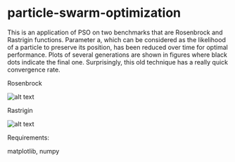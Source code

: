 # particle-swarm-optimization

This is an application of PSO on two benchmarks that are Rosenbrock and Rastrigin functions. Parameter a, which can be considered as the likelihood of a particle to preserve its position, has been reduced over time for optimal performance. Plots of several generations are shown in figures where black dots indicate the final one. Surprisingly, this old technique has a really quick convergence rate.

Rosenbrock

![alt text](https://i.ibb.co/YN77txC/rosenbrock.jpg)

Rastrigin

![alt text](https://i.ibb.co/VHDg396/rastrigin.jpg)

Requirements:

  matplotlib, numpy
